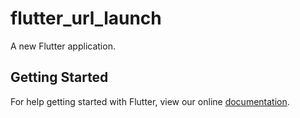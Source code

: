 # flutter_url_launch

A new Flutter application.

## Getting Started

For help getting started with Flutter, view our online
[documentation](https://flutter.io/).
